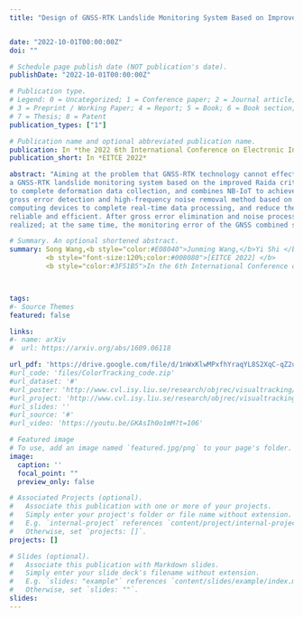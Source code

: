 ```yaml
---
title: "Design of GNSS-RTK Landslide Monitoring System Based on Improved Raida Criterion"


date: "2022-10-01T00:00:00Z"
doi: ""

# Schedule page publish date (NOT publication's date).
publishDate: "2022-10-01T00:00:00Z"

# Publication type.
# Legend: 0 = Uncategorized; 1 = Conference paper; 2 = Journal article;
# 3 = Preprint / Working Paper; 4 = Report; 5 = Book; 6 = Book section;
# 7 = Thesis; 8 = Patent
publication_types: ["1"]

# Publication name and optional abbreviated publication name.
publication: In *the 2022 6th International Conference on Electronic Information Technology and Computer Engineering*
publication_short: In *EITCE 2022*

abstract: "Aiming at the problem that GNSS-RTK technology cannot effectively monitor landslides due to gross errors and high- frequency noise during landslide monitoring, 
a GNSS-RTK landslide monitoring system based on the improved Raida criterion(3σ) was designed. The system uses Raspberry Pi as the control core, uses GNSS-RTK technology
to complete deformation data collection, and combines NB-IoT to achieve data transmission and cloud storage. In order to further improve the monitoring accuracy, real-time
gross error detection and high-frequency noise removal method based on the improved Raida criterion(3σ) and Butterworth low-pass filtering is proposed, combined with edge 
computing devices to complete real-time data processing, and reduce the pressure of cloud computing. The experimental results show that the system's data transmission is 
reliable and efficient. After gross error elimination and noise processing, real-time deformation monitoring of 10 mm in the horizontal and elevation directions can be 
realized; at the same time, the monitoring error of the GNSS combined system is smaller than that of the GPS single system."

# Summary. An optional shortened abstract.
summary: Song Wang,<b style="color:#E08040">Junming Wang,</b>Yi Shi </br> 
         <b style="font-size:120%;color:#008080">[EITCE 2022] </b> 
         <b style="color:#3F51B5">In the 6th International Conference on Electronic Information Technology and Computer Engineering</b>



tags:
#- Source Themes
featured: false

links:
#- name: arXiv
#  url: https://arxiv.org/abs/1609.06118

url_pdf: 'https://drive.google.com/file/d/1nWxKlwMPxfhYraqYL8S2XqC-qZ2uiIXh/view?usp=sharing'
#url_code: 'files/ColorTracking_code.zip'
#url_dataset: '#'
#url_poster: 'http://www.cvl.isy.liu.se/research/objrec/visualtracking/colvistrack/CN_Tracking_CVPR14_poster.pdf'
#url_project: 'http://www.cvl.isy.liu.se/research/objrec/visualtracking/colvistrack/index.html'
#url_slides: ''
#url_source: '#'
#url_video: 'https://youtu.be/GKAsIh0o1mM?t=106'

# Featured image
# To use, add an image named `featured.jpg/png` to your page's folder. 
image:
  caption: ''
  focal_point: ""
  preview_only: false

# Associated Projects (optional).
#   Associate this publication with one or more of your projects.
#   Simply enter your project's folder or file name without extension.
#   E.g. `internal-project` references `content/project/internal-project/index.md`.
#   Otherwise, set `projects: []`.
projects: []

# Slides (optional).
#   Associate this publication with Markdown slides.
#   Simply enter your slide deck's filename without extension.
#   E.g. `slides: "example"` references `content/slides/example/index.md`.
#   Otherwise, set `slides: ""`.
slides:
---
```



